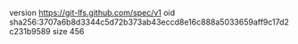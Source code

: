version https://git-lfs.github.com/spec/v1
oid sha256:3707a6b8d3344c5d72b373ab43eccd8e16c888a5033659aff9c17d2c231b9589
size 456
